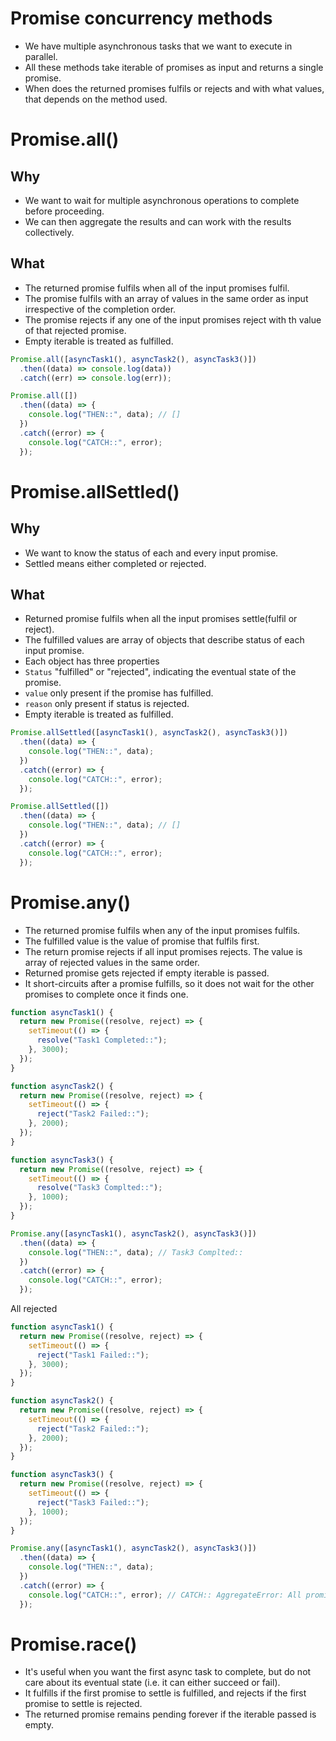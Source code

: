 # Promise concurrency methods

- We have multiple asynchronous tasks that we want to execute in parallel.
- All these methods take iterable of promises as input and returns a single promise.
- When does the returned promises fulfils or rejects and with what values, that depends on the method used.


# Promise.all()

## Why

- We want to wait for multiple asynchronous operations to complete before proceeding.
- We can then aggregate the results and can work with the results collectively.


## What

- The returned promise fulfils when all of the input promises fulfil.
- The promise fulfils with an array of values in the same order as input irrespective of the completion order.
- The promise rejects if any one of the input promises reject with th value of that rejected promise.
- Empty iterable is treated as fulfilled.

``` javascript
Promise.all([asyncTask1(), asyncTask2(), asyncTask3()])
  .then((data) => console.log(data))
  .catch((err) => console.log(err));
```

``` javascript
Promise.all([])
  .then((data) => {
    console.log("THEN::", data); // []
  })
  .catch((error) => {
    console.log("CATCH::", error);
  });
```



# Promise.allSettled()

## Why

- We want to know the status of each and every input promise.
- Settled means either completed or rejected.

## What

- Returned promise fulfils when all the input promises settle(fulfil or reject).
- The fulfilled values are array of objects that describe status of each input promise.
- Each object has three properties
- `Status` "fulfilled" or "rejected", indicating the eventual state of the promise.
- `value` only present if the promise has fulfilled.
- `reason` only present if status is rejected.
- Empty iterable is treated as fulfilled.

``` javascript
Promise.allSettled([asyncTask1(), asyncTask2(), asyncTask3()])
  .then((data) => {
    console.log("THEN::", data);
  })
  .catch((error) => {
    console.log("CATCH::", error);
  });
```

``` javascript
Promise.allSettled([])
  .then((data) => {
    console.log("THEN::", data); // []
  })
  .catch((error) => {
    console.log("CATCH::", error);
  });
```



# Promise.any()

- The returned promise fulfils when any of the input promises fulfils.
- The fulfilled value is the value of promise that fulfils first.
- The return promise rejects if all input promises rejects. The value is array of rejected values in the same order.
- Returned promise gets rejected if empty iterable is passed.
- It short-circuits after a promise fulfills, so it does not wait for the other promises to complete once it finds one.

``` javascript
function asyncTask1() {
  return new Promise((resolve, reject) => {
    setTimeout(() => {
      resolve("Task1 Completed::");
    }, 3000);
  });
}

function asyncTask2() {
  return new Promise((resolve, reject) => {
    setTimeout(() => {
      reject("Task2 Failed::");
    }, 2000);
  });
}

function asyncTask3() {
  return new Promise((resolve, reject) => {
    setTimeout(() => {
      resolve("Task3 Complted::");
    }, 1000);
  });
}
```

``` javascript
Promise.any([asyncTask1(), asyncTask2(), asyncTask3()])
  .then((data) => {
    console.log("THEN::", data); // Task3 Complted::
  })
  .catch((error) => {
    console.log("CATCH::", error);
  });
```

All rejected
``` javascript
function asyncTask1() {
  return new Promise((resolve, reject) => {
    setTimeout(() => {
      reject("Task1 Failed::");
    }, 3000);
  });
}

function asyncTask2() {
  return new Promise((resolve, reject) => {
    setTimeout(() => {
      reject("Task2 Failed::");
    }, 2000);
  });
}

function asyncTask3() {
  return new Promise((resolve, reject) => {
    setTimeout(() => {
      reject("Task3 Failed::");
    }, 1000);
  });
}

```

``` javascript
Promise.any([asyncTask1(), asyncTask2(), asyncTask3()])
  .then((data) => {
    console.log("THEN::", data);
  })
  .catch((error) => {
    console.log("CATCH::", error); // CATCH:: AggregateError: All promises were rejected
  });
```


# Promise.race()

- It's useful when you want the first async task to complete, but do not care about its eventual state (i.e. it can either succeed or fail).
- It fulfills if the first promise to settle is fulfilled, and rejects if the first promise to settle is rejected.
- The returned promise remains pending forever if the iterable passed is empty.


